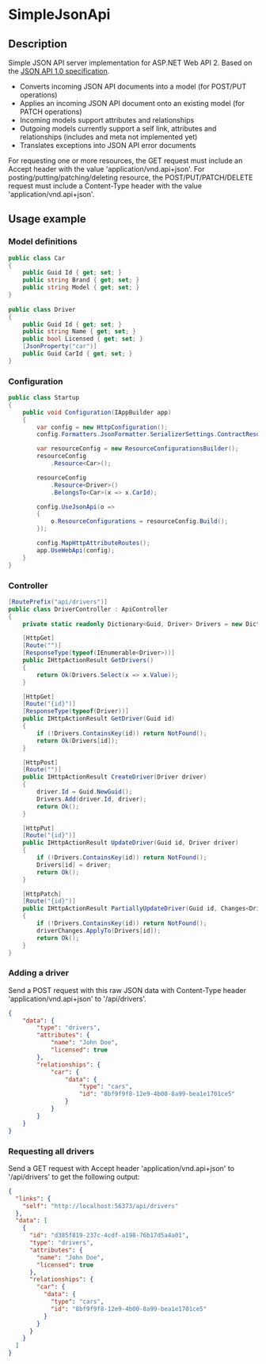 # SimpleJsonApi

## Description

Simple JSON API server implementation for ASP.NET Web API 2. Based on the [JSON API 1.0 specification](http://jsonapi.org/format/).

* Converts incoming JSON API documents into a model (for POST/PUT operations)
* Applies an incoming JSON API document onto an existing model (for PATCH operations)
* Incoming models support attributes and relationships
* Outgoing models currently support a self link, attributes and relationships (includes and meta not implemented yet)
* Translates exceptions into JSON API error documents

For requesting one or more resources, the GET request must include an Accept header with the value 'application/vnd.api+json'.
For posting/putting/patching/deleting resource, the POST/PUT/PATCH/DELETE request must include a Content-Type header with the value 'application/vnd.api+json'.

## Usage example

### Model definitions

```cs
public class Car
{
    public Guid Id { get; set; }
    public string Brand { get; set; }
    public string Model { get; set; }
}
    
public class Driver
{
    public Guid Id { get; set; }
    public string Name { get; set; }
    public bool Licensed { get; set; }
    [JsonProperty("car")]
    public Guid CarId { get; set; }
}
```

### Configuration

```cs
public class Startup
{
    public void Configuration(IAppBuilder app)
    {
        var config = new HttpConfiguration();
        config.Formatters.JsonFormatter.SerializerSettings.ContractResolver = new CamelCasePropertyNamesContractResolver();

        var resourceConfig = new ResourceConfigurationsBuilder();
        resourceConfig
            .Resource<Car>();

        resourceConfig
            .Resource<Driver>()
            .BelongsTo<Car>(x => x.CarId);

        config.UseJsonApi(o =>
        {
            o.ResourceConfigurations = resourceConfig.Build();
        });

        config.MapHttpAttributeRoutes();
        app.UseWebApi(config);
    }
}
```

### Controller

```cs
[RoutePrefix("api/drivers")]
public class DriverController : ApiController
{
    private static readonly Dictionary<Guid, Driver> Drivers = new Dictionary<Guid, Driver>();

    [HttpGet]
    [Route("")]
    [ResponseType(typeof(IEnumerable<Driver>))]
    public IHttpActionResult GetDrivers()
    {
        return Ok(Drivers.Select(x => x.Value));
    }

    [HttpGet]
    [Route("{id}")]
    [ResponseType(typeof(Driver))]
    public IHttpActionResult GetDriver(Guid id)
    {
        if (!Drivers.ContainsKey(id)) return NotFound();
        return Ok(Drivers[id]);
    }

    [HttpPost]
    [Route("")]
    public IHttpActionResult CreateDriver(Driver driver)
    {
        driver.Id = Guid.NewGuid();
        Drivers.Add(driver.Id, driver);
        return Ok();
    }

    [HttpPut]
    [Route("{id}")]
    public IHttpActionResult UpdateDriver(Guid id, Driver driver)
    {
        if (!Drivers.ContainsKey(id)) return NotFound();
        Drivers[id] = driver;
        return Ok();
    }

    [HttpPatch]
    [Route("{id}")]
    public IHttpActionResult PartiallyUpdateDriver(Guid id, Changes<Driver> driverChanges)
    {
        if (!Drivers.ContainsKey(id)) return NotFound();
        driverChanges.ApplyTo(Drivers[id]);
        return Ok();
    }
}
```

### Adding a driver

Send a POST request with this raw JSON data with Content-Type header 'application/vnd.api+json' to '/api/drivers'.

```json
{
	"data": {
		"type": "drivers",
		"attributes": {
			"name": "John Doe",
			"licensed": true
		},
		"relationships": {
			"car": {
				"data": {
					"type": "cars",
					"id": "8bf9f9f8-12e9-4b00-8a99-bea1e1701ce5"
				}
			}
		}
	}
}
```

### Requesting all drivers

Send a GET request with Accept header 'application/vnd.api+json' to '/api/drivers' to get the following output:

```json
{
  "links": {
    "self": "http://localhost:56373/api/drivers"
  },
  "data": [
    {
      "id": "d385f819-237c-4cdf-a198-76b17d5a4a01",
      "type": "drivers",
      "attributes": {
        "name": "John Doe",
        "licensed": true
      },
      "relationships": {
        "car": {
          "data": {
            "type": "cars",
            "id": "8bf9f9f8-12e9-4b00-8a99-bea1e1701ce5"
          }
        }
      }
    }
  ]
}
```
